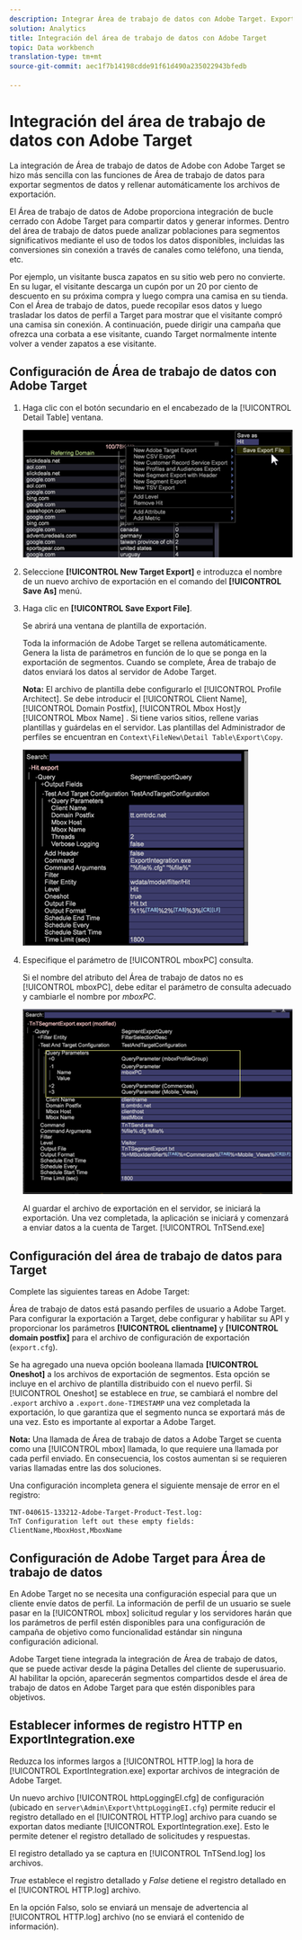 ```yaml
---
description: Integrar Área de trabajo de datos con Adobe Target. Exporte segmentos de datos y rellene automáticamente los archivos de exportación.
solution: Analytics
title: Integración del área de trabajo de datos con Adobe Target
topic: Data workbench
translation-type: tm+mt
source-git-commit: aec1f7b14198cdde91f61d490a235022943bfedb

---
```



# Integración del área de trabajo de datos con Adobe Target

La integración de Área de trabajo de datos de Adobe con Adobe Target se hizo más sencilla con las funciones de Área de trabajo de datos para exportar segmentos de datos y rellenar automáticamente los archivos de exportación.

El Área de trabajo de datos de Adobe proporciona integración de bucle cerrado con Adobe Target para compartir datos y generar informes. Dentro del área de trabajo de datos puede analizar poblaciones para segmentos significativos mediante el uso de todos los datos disponibles, incluidas las conversiones sin conexión a través de canales como teléfono, una tienda, etc.

Por ejemplo, un visitante busca zapatos en su sitio web pero no convierte. En su lugar, el visitante descarga un cupón por un 20 por ciento de descuento en su próxima compra y luego compra una camisa en su tienda. Con el Área de trabajo de datos, puede recopilar esos datos y luego trasladar los datos de perfil a Target para mostrar que el visitante compró una camisa sin conexión. A continuación, puede dirigir una campaña que ofrezca una corbata a ese visitante, cuando Target normalmente intente volver a vender zapatos a ese visitante.

## Configuración de Área de trabajo de datos con Adobe Target

1. Haga clic con el botón secundario en el encabezado de la [!UICONTROL Detail Table] ventana.

   ![](assets/insight-to-tnt.png)

1. Seleccione **[!UICONTROL New Target Export]** e introduzca el nombre de un nuevo archivo de exportación en el comando del **[!UICONTROL Save As]** menú.

1. Haga clic en **[!UICONTROL Save Export File]**.

   Se abrirá una ventana de plantilla de exportación.

   Toda la información de Adobe Target se rellena automáticamente. Genera la lista de parámetros en función de lo que se ponga en la exportación de segmentos. Cuando se complete, Área de trabajo de datos enviará los datos al servidor de Adobe Target.

   **Nota:** El archivo de plantilla debe configurarlo el [!UICONTROL Profile Architect]. Se debe introducir el [!UICONTROL Client Name], [!UICONTROL Domain Postfix], [!UICONTROL Mbox Host]y [!UICONTROL Mbox Name] . Si tiene varios sitios, rellene varias plantillas y guárdelas en el servidor. Las plantillas del Administrador de perfiles se encuentran en `Context\FileNew\Detail Table\Export\Copy`.

   ![](assets/insight-to-tnt1.png)

1. Especifique el parámetro de [!UICONTROL mboxPC] consulta.

   Si el nombre del atributo del Área de trabajo de datos no es [!UICONTROL mboxPC], debe editar el parámetro de consulta adecuado y cambiarle el nombre por _mboxPC_.

   ![](assets/insight-to-tnt2.png)

   Al guardar el archivo de exportación en el servidor, se iniciará la exportación. Una vez completada, la aplicación se iniciará y comenzará a enviar datos a la cuenta de Target. [!UICONTROL TnTSend.exe]

## Configuración del área de trabajo de datos para Target

Complete las siguientes tareas en Adobe Target:

Área de trabajo de datos está pasando perfiles de usuario a Adobe Target. Para configurar la exportación a Target, debe configurar y habilitar su API y proporcionar los parámetros **[!UICONTROL clientname]** y **[!UICONTROL domain postfix]** para el archivo de configuración de exportación (`export.cfg`).

Se ha agregado una nueva opción booleana llamada **[!UICONTROL Oneshot]** a los archivos de exportación de segmentos. Esta opción se incluye en el archivo de plantilla distribuido con el nuevo perfil. Si [!UICONTROL Oneshot] se establece en _true_, se cambiará el nombre del `.export` archivo a `.export.done-TIMESTAMP` una vez completada la exportación, lo que garantiza que el segmento nunca se exportará más de una vez. Esto es importante al exportar a Adobe Target.

**Nota:** Una llamada de Área de trabajo de datos a Adobe Target se cuenta como una [!UICONTROL mbox] llamada, lo que requiere una llamada por cada perfil enviado. En consecuencia, los costos aumentan si se requieren varias llamadas entre las dos soluciones.

Una configuración incompleta genera el siguiente mensaje de error en el registro:

```
TNT-040615-133212-Adobe-Target-Product-Test.log:
TnT Configuration left out these empty fields:
ClientName,MboxHost,MboxName
```

## Configuración de Adobe Target para Área de trabajo de datos

En Adobe Target no se necesita una configuración especial para que un cliente envíe datos de perfil. La información de perfil de un usuario se suele pasar en la [!UICONTROL mbox] solicitud regular y los servidores harán que los parámetros de perfil estén disponibles para una configuración de campaña de objetivo como funcionalidad estándar sin ninguna configuración adicional.

Adobe Target tiene integrada la integración de Área de trabajo de datos, que se puede activar desde la página Detalles del cliente de superusuario. Al habilitar la opción, aparecerán segmentos compartidos desde el área de trabajo de datos en Adobe Target para que estén disponibles para objetivos.

## Establecer informes de registro HTTP en ExportIntegration.exe

Reduzca los informes largos a [!UICONTROL HTTP.log] la hora de [!UICONTROL ExportIntegration.exe] exportar archivos de integración de Adobe Target.

Un nuevo archivo [!UICONTROL httpLoggingEI.cfg] de configuración (ubicado en `server\Admin\Export\httpLoggingEI.cfg`) permite reducir el registro detallado en el [!UICONTROL HTTP.log] archivo para cuando se exportan datos mediante [!UICONTROL ExportIntegration.exe]. Esto le permite detener el registro detallado de solicitudes y respuestas.

El registro detallado ya se captura en [!UICONTROL TnTSend.log] los archivos.

_True_ establece el registro detallado y _False_ detiene el registro detallado en el [!UICONTROL HTTP.log] archivo.

En la opción Falso, solo se enviará un mensaje de advertencia al [!UICONTROL HTTP.log] archivo (no se enviará el contenido de información).